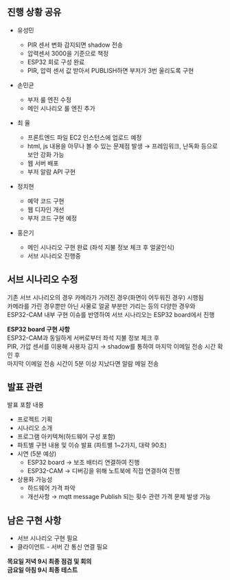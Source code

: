 ## 진행 상황 공유

* 유성민
    * PIR 센서 변화 감지되면 shadow 전송
    * 압력센서 3000을 기준으로 책정
    * ESP32 회로 구성 완료
    * PIR, 압력 센서 값 받아서 PUBLISH하면 부저가 3번 울리도록 구현

* 손민균
    * 부저 룰 엔진 수정
    * 메인 시나리오 룰 엔진 추가

* 최 율
    * 프론트엔드 파일 EC2 인스턴스에 업로드 예정
    * html, js 내용을 아무나 볼 수 있는 문제점 발생 → 프레임워크, 난독화 등으로 보안 강화 가능
    * 웹 서버 배포
    * 부저 알람 API 구현 

* 정치현
    * 예약 코드 구현
    * 웹 디자인 개선
    * 부저 코드 구현 예정

* 홍은기
    * 메인 시나리오 구현 완료 (좌석 지불 정보 체크 후 얼굴인식)
    * 서브 시나리오 진행중

## 서브 시나리오 수정
기존 서브 시나리오의 경우 카메라가 가려진 경우(화면이 어두워진 경우) 시행됨   
카메라를 가린 경우뿐만 아닌 사물로 얼굴 부분만 가리는 등의 다양한 경우와   
ESP32-CAM 내부 구현 이슈를 반영하여 서브 시나리오는 ESP32 board에서 진행   

**ESP32 board 구현 사항**    
ESP32-CAM과 동일하게 서버로부터 좌석 지불 정보 체크 후   
PIR, 가압 센서를 이용해 사용자 감지 → shadow를 통하여 마지막 이메일 전송 시간 확인 후   
마지막 이메일 전송 시간이 5분 이상 지났다면 알람 메일 전송

## 발표 관련

발표 포함 내용
* 프로젝트 기획
* 시나리오 소개
* 프로그램 아키텍쳐(하드웨어 구성 포함)
* 파트별 구현 내용 및 이슈 발표 (파트별 1~2가지, 대략 90초)
* 시연 (5분 예상)
    * ESP32 board → 보조 배터리 연결하여 진행
    * ESP32-CAM → 디버깅을 위해 노트북에 직접 연결하여 진행
* 상용화 가능성
    * 하드웨어 가격 파악
    * 개선사항 → mqtt message Publish 되는 횟수 관련 가격 문제 발생 가능

## 남은 구현 사항

* 서브 시나리오 구현 필요
* 클라이언트 - 서버 간 통신 연결 필요

**목요일 저녁 9시 최종 점검 및 회의**    
**금요일 아침 9시 최종 테스트** 